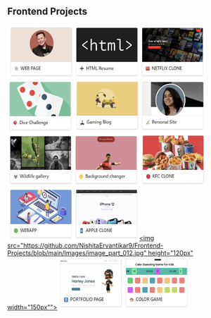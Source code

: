 ## Frontend Projects
[<img src="https://github.com/NishitaErvantikar9/Frontend-Projects/blob/main/Images/image_part_001.jpg" height="120px" width="150px">]()[<img src="https://github.com/NishitaErvantikar9/Frontend-Projects/blob/main/Images/image_part_002.jpg" height="120px" width="150px">]()[<img src="https://github.com/NishitaErvantikar9/Frontend-Projects/blob/main/Images/image_part_003.jpg" height="120px" width="150px">]()[<img src="https://github.com/NishitaErvantikar9/Frontend-Projects/blob/main/Images/image_part_004.jpg" height="120px" width="150px">]()[<img src="https://github.com/NishitaErvantikar9/Frontend-Projects/blob/main/Images/image_part_005.jpg" height="120px" width="150px">]()[<img src="https://github.com/NishitaErvantikar9/Frontend-Projects/blob/main/Images/image_part_006.jpg" height="120px" width="150px">]()[<img src="https://github.com/NishitaErvantikar9/Frontend-Projects/blob/main/Images/image_part_007.jpg" height="120px" width="150px">]()[<img src="https://github.com/NishitaErvantikar9/Frontend-Projects/blob/main/Images/image_part_008.jpg" height="120px" width="150px">]()[<img src="https://github.com/NishitaErvantikar9/Frontend-Projects/blob/main/Images/image_part_009.jpg" height="120px" width="150px">]()[<img src="https://github.com/NishitaErvantikar9/Frontend-Projects/blob/main/Images/image_part_010.jpg" height="120px" width="150px">]()[<img src="https://github.com/NishitaErvantikar9/Frontend-Projects/blob/main/Images/image_part_011.jpg" height="120px" width="150px">]()[<img src="https://github.com/NishitaErvantikar9/Frontend-Projects/blob/main/Images/image_part_012.jpg" height="120px" width="150px"">]()[<img src="https://github.com/NishitaErvantikar9/Frontend-Projects/blob/main/Images/image_part_013.jpg" height="120px" width="150px">]()[<img src="https://github.com/NishitaErvantikar9/Frontend-Projects/blob/main/Images/image_part_014.jpg" height="120px" width="150px">]()
